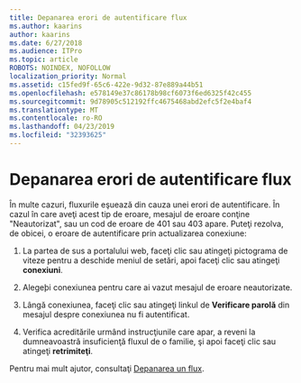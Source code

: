 ```yaml
---
title: Depanarea erori de autentificare flux
ms.author: kaarins
author: kaarins
ms.date: 6/27/2018
ms.audience: ITPro
ms.topic: article
ROBOTS: NOINDEX, NOFOLLOW
localization_priority: Normal
ms.assetid: c15fed9f-65c6-422e-9d32-87e889a44b51
ms.openlocfilehash: e578149e37c86178b98cf6073f6ed6325f42c455
ms.sourcegitcommit: 9d78905c512192ffc4675468abd2efc5f2e4baf4
ms.translationtype: MT
ms.contentlocale: ro-RO
ms.lasthandoff: 04/23/2019
ms.locfileid: "32393625"
---
```

# <a name="troubleshoot-flow-authentication-errors"></a>Depanarea erori de autentificare flux

În multe cazuri, fluxurile eşuează din cauza unei erori de autentificare. În cazul în care aveţi acest tip de eroare, mesajul de eroare conţine "Neautorizat", sau un cod de eroare de 401 sau 403 apare. Puteţi rezolva, de obicei, o eroare de autentificare prin actualizarea conexiune:
  
1. La partea de sus a portalului web, faceţi clic sau atingeţi pictograma de viteze pentru a deschide meniul de setări, apoi faceţi clic sau atingeţi **conexiuni**.
    
2. Alegeþi conexiunea pentru care ai vazut mesajul de eroare neautorizate.
    
3. Lângă conexiunea, faceţi clic sau atingeţi linkul de **Verificare parolă** din mesajul despre conexiunea nu fi autentificat. 
    
4. Verifica acreditările urmând instrucţiunile care apar, a reveni la dumneavoastră insuficienţă fluxul de o familie, şi apoi faceţi clic sau atingeţi **retrimiteţi**.
    
Pentru mai mult ajutor, consultaţi [Depanarea un flux](https://go.microsoft.com/fwlink/?linkid=872110).
  


